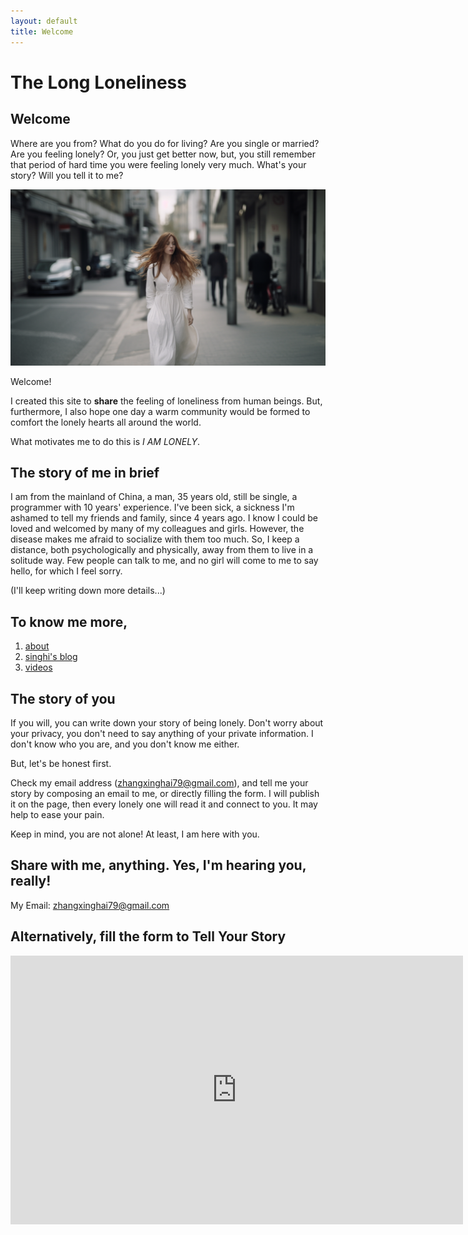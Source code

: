 ```yaml
---
layout: default
title: Welcome
---
```


# The Long Loneliness

## Welcome

Where are you from? What do you do for living? Are you single or married? Are you feeling lonely? Or, you just get better now, but, you still remember that period of hard time you were feeling lonely very much. What's your story? Will you tell it to me?

<img src="/assets/images/a-lonely-girl.png" class="image">

Welcome!

I created this site to **share** the feeling of loneliness from human beings. But, furthermore, I also hope one day a warm community would be formed to comfort the lonely hearts all around the world.

What motivates me to do this is _I AM LONELY_.

## The story of me in brief

I am from the mainland of China, a man, 35 years old, still be single, a programmer with 10 years' experience. I've been sick, a sickness I'm ashamed to tell my friends and family, since 4 years ago. I know I could be loved and welcomed by many of my colleagues and girls. However, the disease makes me afraid to socialize with them too much. So, I keep a distance, both psychologically and physically, away from them to live in a solitude way. Few people can talk to me, and no girl will come to me to say hello, for which I feel sorry.

(I'll keep writing down more details...)

## To know me more,

1. [about](https://zhangxinghai.cn/about-en)
2. [singhi's blog](https://zhangxinghai.cn)
3. [videos](https://www.youtube.com/channel/UCOvEajUHgigi_lO3wKgpJvw)

## The story of you

If you will, you can write down your story of being lonely. Don't worry about your privacy, you don't need to say anything of your private information. I don't know who you are, and you don't know me either.

But, let's be honest first.

Check my email address (<label>zhangxinghai79@gmail.com</label>), and tell me your story by composing an email to me, or directly filling the form. I will publish it on the page, then every lonely one will read it and connect to you. It may help to ease your pain.

Keep in mind, you are not alone! At least, I am here with you.

## Share with me, anything. Yes, I'm hearing you, really!

My Email: zhangxinghai79@gmail.com

## Alternatively, fill the form to Tell Your Story

<iframe width="724" height="430" frameborder="none" src="http://stories.longloneliness.com/post-html.php?end=longloneliness&lang=en&post=landingpage"></iframe>
